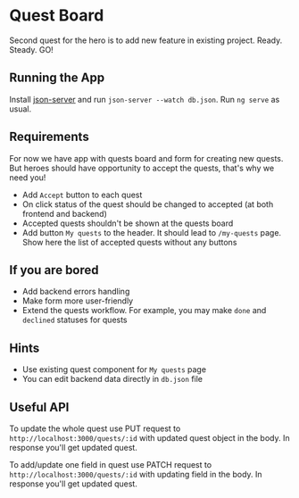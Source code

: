 # Quest Board

Second quest for the hero is to add new feature in existing project. Ready. Steady. GO!

## Running the App

Install [json-server](https://www.npmjs.com/package/json-server) and run `json-server --watch db.json`.
Run `ng serve` as usual.

## Requirements

For now we have app with quests board and form for creating new quests. But heroes should have opportunity to accept the quests, that's why we need you!

- Add `Accept` button to each quest
- On click status of the quest should be changed to accepted (at both frontend and backend)
- Accepted quests shouldn't be shown at the quests board
- Add button `My quests` to the header. It should lead to `/my-quests` page. Show here the list of accepted quests without any buttons

## If you are bored

- Add backend errors handling
- Make form more user-friendly
- Extend the quests workflow. For example, you may make `done` and `declined` statuses for quests

## Hints

- Use existing quest component for `My quests` page
- You can edit backend data directly in `db.json` file

## Useful API

To update the whole quest use PUT request to `http://localhost:3000/quests/:id` with updated quest object in the body. In response you'll get updated quest.

To add/update one field in quest use PATCH request to `http://localhost:3000/quests/:id` with updating field in the body. In response you'll get updated quest.

